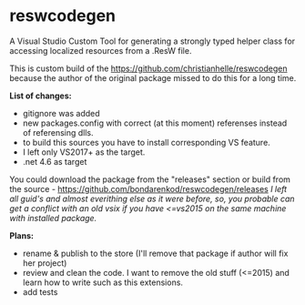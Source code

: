 
# reswcodegen
A Visual Studio Custom Tool for generating a strongly typed helper class for accessing localized resources from a .ResW file.

This is custom build of the https://github.com/christianhelle/reswcodegen because the author of the original package missed to do this for a long time.

**List of changes:**
- gitignore was added
- new packages.config with correct (at this moment) referenses instead of referensing dlls. 
- to build this sources you have to install corresponding VS feature. 
- I left only VS2017+ as the target.
- .net 4.6 as target

You could download the package from the "releases" section or build from the source - https://github.com/bondarenkod/reswcodegen/releases
*I left all guid's and almost everithing else as it were before, so, you probable can get a conflict with an old vsix if you have <=vs2015 on the same machine with installed package.*

**Plans:**
- rename & publish to the store (I'll remove that package if author will fix her project)
- review and clean the code. I want to remove the old stuff (<=2015) and learn how to write such as this extensions.
- add tests


